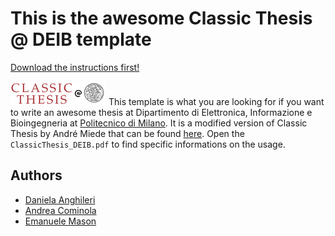 # This is the awesome Classic Thesis @ DEIB template 

[Download the instructions first!](https://github.com/Lordmzn/ClassicThesis-at-DEIB/raw/master/ClassicThesis_DEIB.pdf)

![Classic Thesis @ DEIB logo](Images/logoTemplate.png) This template is what you are looking for if you want to write an awesome thesis at Dipartimento di Elettronica, Informazione e Bioingegneria at [Politecnico di Milano](http://www.polimi.it). It is a modified version of Classic Thesis by André Miede that can be found [here](http://code.google.com/p/classicthesis/). Open the `ClassicThesis_DEIB.pdf` to find specific informations on the usage.

## Authors
- [Daniela Anghileri](daniela.anghileri@polimi.it)
- [Andrea Cominola](andrea.cominola@polimi.it)
- [Emanuele Mason](emanuele.mason@polimi.it)
